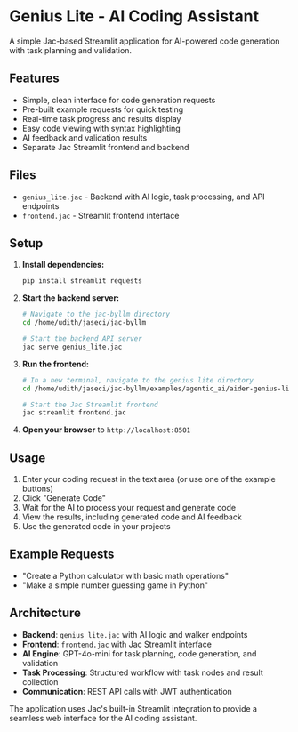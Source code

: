 # Genius Lite - AI Coding Assistant

A simple Jac-based Streamlit application for AI-powered code generation with task planning and validation.

## Features

- Simple, clean interface for code generation requests
- Pre-built example requests for quick testing
- Real-time task progress and results display
- Easy code viewing with syntax highlighting
- AI feedback and validation results
- Separate Jac Streamlit frontend and backend

## Files

- `genius_lite.jac` - Backend with AI logic, task processing, and API endpoints
- `frontend.jac` - Streamlit frontend interface

## Setup

1. **Install dependencies:**
   ```bash
   pip install streamlit requests
   ```

2. **Start the backend server:**
   ```bash
   # Navigate to the jac-byllm directory
   cd /home/udith/jaseci/jac-byllm

   # Start the backend API server
   jac serve genius_lite.jac
   ```

3. **Run the frontend:**
   ```bash
   # In a new terminal, navigate to the genius lite directory
   cd /home/udith/jaseci/jac-byllm/examples/agentic_ai/aider-genius-lite

   # Start the Jac Streamlit frontend
   jac streamlit frontend.jac
   ```

4. **Open your browser** to `http://localhost:8501`

## Usage

1. Enter your coding request in the text area (or use one of the example buttons)
2. Click "Generate Code"
3. Wait for the AI to process your request and generate code
4. View the results, including generated code and AI feedback
5. Use the generated code in your projects

## Example Requests

- "Create a Python calculator with basic math operations"
- "Make a simple number guessing game in Python"

## Architecture

- **Backend**: `genius_lite.jac` with AI logic and walker endpoints
- **Frontend**: `frontend.jac` with Jac Streamlit interface
- **AI Engine**: GPT-4o-mini for task planning, code generation, and validation
- **Task Processing**: Structured workflow with task nodes and result collection
- **Communication**: REST API calls with JWT authentication

The application uses Jac's built-in Streamlit integration to provide a seamless web interface for the AI coding assistant.